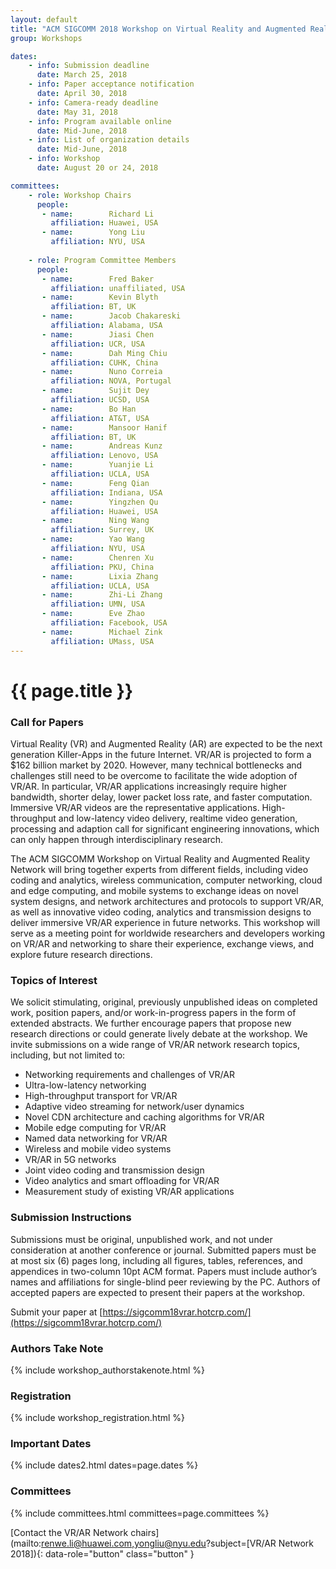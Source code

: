 ```yaml
---
layout: default
title: "ACM SIGCOMM 2018 Workshop on Virtual Reality and Augmented Reality Network (VR/AR Network 2018)"
group: Workshops

dates:
    - info: Submission deadline
      date: March 25, 2018
    - info: Paper acceptance notification
      date: April 30, 2018
    - info: Camera-ready deadline
      date: May 31, 2018
    - info: Program available online
      date: Mid-June, 2018
    - info: List of organization details
      date: Mid-June, 2018
    - info: Workshop
      date: August 20 or 24, 2018

committees:
    - role: Workshop Chairs
      people:
       - name:        Richard Li
         affiliation: Huawei, USA
       - name:        Yong Liu
         affiliation: NYU, USA
    
    - role: Program Committee Members
      people:
       - name:        Fred Baker 
         affiliation: unaffiliated, USA
       - name:        Kevin Blyth
         affiliation: BT, UK	
       - name:        Jacob Chakareski
         affiliation: Alabama, USA
       - name:        Jiasi Chen
         affiliation: UCR, USA
       - name:        Dah Ming Chiu
         affiliation: CUHK, China
       - name:        Nuno Correia
         affiliation: NOVA, Portugal
       - name:        Sujit Dey 
         affiliation: UCSD, USA     
       - name:        Bo Han
         affiliation: AT&T, USA
       - name:        Mansoor Hanif
         affiliation: BT, UK
       - name:        Andreas Kunz
         affiliation: Lenovo, USA
       - name:        Yuanjie Li
         affiliation: UCLA, USA
       - name:        Feng Qian
         affiliation: Indiana, USA
       - name:        Yingzhen Qu
         affiliation: Huawei, USA
       - name:        Ning Wang
         affiliation: Surrey, UK
       - name:        Yao Wang
         affiliation: NYU, USA
       - name:        Chenren Xu
         affiliation: PKU, China
       - name:        Lixia Zhang
         affiliation: UCLA, USA
       - name:        Zhi-Li Zhang
         affiliation: UMN, USA
       - name:        Eve Zhao 
         affiliation: Facebook, USA
       - name:        Michael Zink
         affiliation: UMass, USA
---
```

<!--       
         status:      tbc
       - name:        Randall Stewart
         affiliation: Netflix, USA
       - name:        Michael Zink
         affiliation: University of Massachusetts, Amherst, USA
         status:      tbc
-->


# {{ page.title }}

### Call for Papers
Virtual Reality (VR) and Augmented Reality (AR) are expected to be the next generation Killer-Apps in the future Internet. VR/AR is projected to form a $162 billion market by 2020. However, many technical bottlenecks and challenges still need to be overcome to facilitate the wide adoption of VR/AR. In particular, VR/AR applications increasingly require higher bandwidth, shorter delay, lower packet loss rate, and faster computation. Immersive VR/AR videos are the representative applications. High-throughput and low-latency video delivery, realtime video generation, processing and adaption call for significant engineering innovations, which can only happen through interdisciplinary research. 

The ACM SIGCOMM Workshop on Virtual Reality and Augmented Reality Network will bring together experts from different fields, including video coding and analytics, wireless communication, computer networking, cloud and edge computing, and mobile systems to exchange ideas on novel system designs, and network architectures and protocols to support VR/AR, as well as innovative video coding, analytics and transmission designs to deliver immersive VR/AR experience in future networks. This workshop will serve as a meeting point for worldwide researchers and developers working on VR/AR and networking to share their experience, exchange views, and explore future research directions.


### Topics of Interest
We solicit stimulating, original, previously unpublished ideas on completed work, position papers, and/or work-in-progress papers in the form of extended abstracts. We further encourage papers that propose new research directions or could generate lively debate at the workshop. We invite submissions on a wide range of VR/AR network research topics, including, but not limited to:
- Networking requirements and challenges of VR/AR
- Ultra-low-latency networking
- High-throughput transport for VR/AR
- Adaptive video streaming for network/user dynamics
- Novel CDN architecture and caching algorithms for VR/AR
- Mobile edge computing for VR/AR
- Named data networking for VR/AR
- Wireless and mobile video systems
- VR/AR in 5G networks
- Joint video coding and transmission design
- Video analytics and smart offloading for VR/AR
- Measurement study of existing VR/AR applications


### Submission Instructions
Submissions must be original, unpublished work, and not under consideration at another conference or journal. Submitted papers must be at most six (6) pages long, including all figures, tables, references, and appendices in two-column 10pt ACM format. Papers must include author’s names and affiliations for single-blind peer reviewing by the PC. Authors of accepted papers are expected to present their papers at the workshop. 

Submit your paper at [https://sigcomm18vrar.hotcrp.com/](https://sigcomm18vrar.hotcrp.com/)


### Authors Take Note
{% include workshop_authorstakenote.html %}


### Registration
{% include workshop_registration.html %}


### Important Dates

{% include dates2.html dates=page.dates %}


### Committees

{% include committees.html committees=page.committees %}

[Contact the VR/AR Network chairs](mailto:renwe.li@huawei.com,yongliu@nyu.edu?subject=[VR/AR Network 2018]){: data-role="button" class="button" }